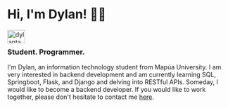 <h1 align="left">Hi, I'm Dylan! 🙋‍♂️</h1>
<a href="https://linkedin.com/in/dylantayag" target="blank"><img align="left" src="https://raw.githubusercontent.com/rahuldkjain/github-profile-readme-generator/master/src/images/icons/Social/linked-in-alt.svg" alt="dylantayag" height="30" width="40" /></a>
<br>
<h3 align="left">Student. Programmer.</h3>

<p align="left">I'm Dylan, an information technology student from Mapúa University. I am very interested in backend development and am currently learning SQL, Springboot, Flask, and Django and delving into RESTful APIs. Someday, I would like to become a backend developer. If you would like to work together, please don't hesitate to contact me <a href="https://linkedin.com/in/dylantayag">here</a>.</p>
</p>
